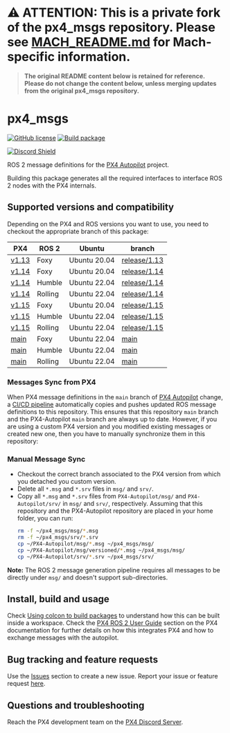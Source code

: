 # __⚠️ ATTENTION: This is a private fork of the px4_msgs repository. Please see [MACH_README.md](MACH_README.md) for Mach-specific information.__

> __The original README content below is retained for reference. Please do not change the content below, unless merging updates from the original px4_msgs repository.__

# px4_msgs

[![GitHub license](https://img.shields.io/github/license/PX4/px4_msgs.svg)](https://github.com/PX4/px4_msg/blob/master/LICENSE) [![Build package](https://github.com/PX4/px4_msgs/workflows/Build%20package/badge.svg)](https://github.com/PX4/px4_msgs/actions)

[![Discord Shield](https://discordapp.com/api/guilds/1022170275984457759/widget.png?style=shield)](https://discord.gg/dronecode)

ROS 2 message definitions for the [PX4 Autopilot](https://px4.io/) project.

Building this package generates all the required interfaces to interface ROS 2 nodes with the PX4 internals.

## Supported versions and compatibility

Depending on the PX4 and ROS versions you want to use, you need to checkout the appropriate branch of this package:

| PX4            | ROS 2   | Ubuntu       | branch                                                            |
|----------------|---------|--------------|-------------------------------------------------------------------|
| [v1.13](https://github.com/PX4/px4_msgs/tree/release/1.13)           | Foxy    | Ubuntu 20.04 | [release/1.13](https://github.com/PX4/px4_msgs/tree/release/1.13) |
| [v1.14](https://github.com/PX4/px4_msgs/tree/release/1.14)           | Foxy    | Ubuntu 20.04 | [release/1.14](https://github.com/PX4/px4_msgs/tree/release/1.14) |
| [v1.14](https://github.com/PX4/px4_msgs/tree/release/1.14)           | Humble  | Ubuntu 22.04 | [release/1.14](https://github.com/PX4/px4_msgs/tree/release/1.14) |
| [v1.14](https://github.com/PX4/px4_msgs/tree/release/1.14)           | Rolling | Ubuntu 22.04 | [release/1.14](https://github.com/PX4/px4_msgs/tree/release/1.14) |
| [v1.15](https://github.com/PX4/px4_msgs/tree/release/1.15)           | Foxy    | Ubuntu 20.04 | [release/1.15](https://github.com/PX4/px4_msgs/tree/release/1.15) |
| [v1.15](https://github.com/PX4/px4_msgs/tree/release/1.15)           | Humble  | Ubuntu 22.04 | [release/1.15](https://github.com/PX4/px4_msgs/tree/release/1.15) |
| [v1.15](https://github.com/PX4/px4_msgs/tree/release/1.15)           | Rolling | Ubuntu 22.04 | [release/1.15](https://github.com/PX4/px4_msgs/tree/release/1.15) |
| [main](https://github.com/PX4/px4_msgs/tree/main)                    | Foxy    | Ubuntu 22.04 | [main](https://github.com/PX4/px4_msgs)                           |
| [main](https://github.com/PX4/px4_msgs/tree/main)                    | Humble  | Ubuntu 22.04 | [main](https://github.com/PX4/px4_msgs)                           |
| [main](https://github.com/PX4/px4_msgs/tree/main)                    | Rolling | Ubuntu 22.04 | [main](https://github.com/PX4/px4_msgs)                           |

### Messages Sync from PX4

When PX4 message definitions in the `main` branch of [PX4 Autopilot](https://github.com/PX4/PX4-Autopilot) change, a [CI/CD pipeline](https://github.com/PX4/PX4-Autopilot/blob/main/.github/workflows/metadata.yml#L119) automatically copies and pushes updated ROS message definitions to this repository. This ensures that this repository `main` branch and the PX4-Autopilot `main` branch are always up to date.
However, if you are using a custom PX4 version and you modified existing messages or created new one, then you have to manually synchronize them in this repository:
### Manual Message Sync

- Checkout the correct branch associated to the PX4 version from which you detached you custom version.
- Delete all `*.msg` and `*.srv` files in `msg/` and  `srv/`.
- Copy all `*.msg` and  `*.srv` files from `PX4-Autopilot/msg/` and `PX4-Autopilot/srv/` in  `msg/` and  `srv/`, respectively. Assuming that this repository and the PX4-Autopilot repository are placed in your home folder, you can run:
  ```sh
  rm -f ~/px4_msgs/msg/*.msg
  rm -f ~/px4_msgs/srv/*.srv
  cp ~/PX4-Autopilot/msg/*.msg ~/px4_msgs/msg/
  cp ~/PX4-Autopilot/msg/versioned/*.msg ~/px4_msgs/msg/
  cp ~/PX4-Autopilot/srv/*.srv ~/px4_msgs/srv/
  ```
**Note:** The ROS 2 message generation pipeline requires all messages to be directly under `msg/` and doesn't support sub-directories.

## Install, build and usage

Check [Using colcon to build packages](https://docs.ros.org/en/humble/Tutorials/Beginner-Client-Libraries/Creating-Your-First-ROS2-Package.html#build-a-package) to understand how this can be built inside a workspace. Check the [PX4 ROS 2 User Guide](https://docs.px4.io/main/en/ros/ros2_comm.html) section on the PX4 documentation for further details on how this integrates PX4 and how to exchange messages with the autopilot.

## Bug tracking and feature requests

Use the [Issues](https://github.com/PX4/px4_msgs/issues) section to create a new issue. Report your issue or feature request [here](https://github.com/PX4/px4_msgs/issues/new).

## Questions and troubleshooting

Reach the PX4 development team on the [PX4 Discord Server](https://discord.gg/dronecode).

